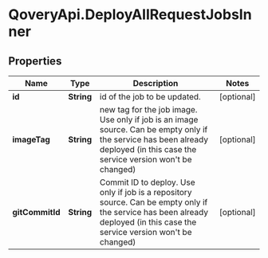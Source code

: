 # QoveryApi.DeployAllRequestJobsInner

## Properties

Name | Type | Description | Notes
------------ | ------------- | ------------- | -------------
**id** | **String** | id of the job to be updated. | [optional] 
**imageTag** | **String** | new tag for the job image. Use only if job is an image source. Can be empty only if the service has been already deployed (in this case the service version won&#39;t be changed) | [optional] 
**gitCommitId** | **String** | Commit ID to deploy. Use only if job is a repository source. Can be empty only if the service has been already deployed (in this case the service version won&#39;t be changed) | [optional] 



